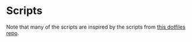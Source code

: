 # Scripts

Note that many of the scripts are inspired by the scripts from [this dotfiles repo](https://github.com/rwxrob/dot).
